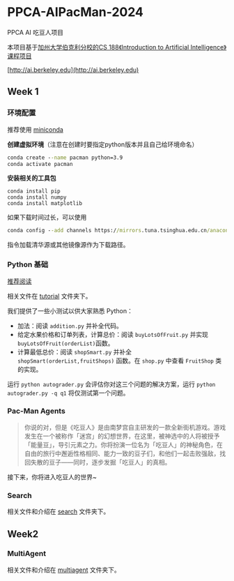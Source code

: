 # PPCA-AIPacMan-2024

PPCA AI 吃豆人项目

本项目基于[加州大学伯克利分校的CS 188《Introduction to Artificial Intelligence》课程项目](https://inst.eecs.berkeley.edu/~cs188/sp24/projects/)

[http://ai.berkeley.edu](http://ai.berkeley.edu)

## Week 1

### 环境配置

推荐使用 [miniconda](https://docs.anaconda.com/miniconda/)

**创建虚拟环境**（注意在创建时要指定python版本并且自己给环境命名）

  ```cmd
conda create --name pacman python=3.9
conda activate pacman
  ```

**安装相关的工具包**

```
conda install pip
conda install numpy
conda install matplotlib
```

如果下载时间过长，可以使用

  ```cmd
conda config --add channels https://mirrors.tuna.tsinghua.edu.cn/anaconda/pkgs/free  
  ```

指令加载清华源或其他镜像源作为下载路径。

### Python 基础

[推荐阅读](https://www.liaoxuefeng.com/wiki/1016959663602400)

相关文件在 [tutorial](https://github.com/ACMClassCourse-2023/PPCA-AIPacMan-2024/tree/main/tutorial) 文件夹下。

我们提供了一些小测试以供大家熟悉 Python：

- 加法：阅读 `addition.py` 并补全代码。
- 给定水果价格和订单列表，计算总价：阅读 `buyLotsOfFruit.py` 并实现`buyLotsOfFruit(orderList)`函数。
- 计算最低总价：阅读 `shopSmart.py` 并补全 `shopSmart(orderList,fruitShops)` 函数。在 `shop.py` 中查看 `FruitShop` 类的实现。

运行 `python autograder.py` 会评估你对这三个问题的解决方案，运行 `python autograder.py -q q1` 将仅测试第一个问题。

### Pac-Man Agents

>你说的对，但是《吃豆人》是由南梦宫自主研发的一款全新街机游戏。游戏发生在一个被称作「迷宫」的幻想世界，在这里，被神选中的人将被授予「能量豆」，导引元素之力。你将扮演一位名为「吃豆人」的神秘角色，在自由的旅行中邂逅性格相同、能力一致的豆子们，和他们一起击败强敌，找回失散的豆子——同时，逐步发掘「吃豆人」的真相。

接下来，你将进入吃豆人的世界~

### Search

相关文件和介绍在 [search](https://github.com/ACMClassCourse-2023/PPCA-AIPacMan-2024/tree/main/search) 文件夹下。

## Week2

### MultiAgent

相关文件和介绍在 [multiagent](https://github.com/ACMClassCourse-2023/PPCA-AIPacMan-2024/tree/main/multiagent) 文件夹下。